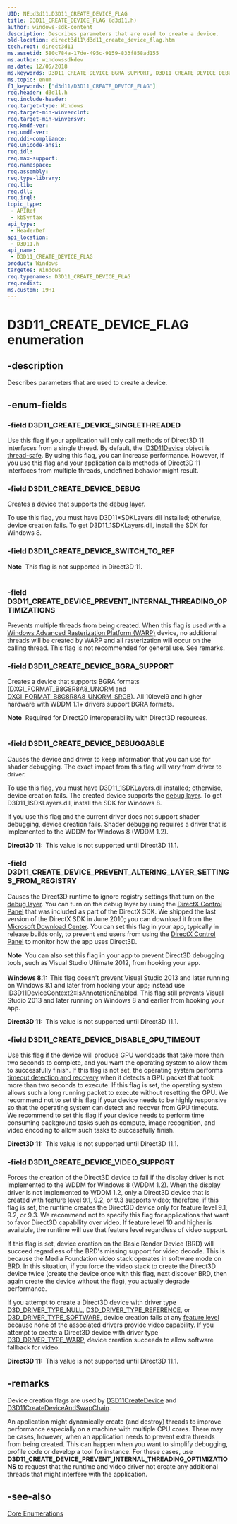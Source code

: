 ```yaml
---
UID: NE:d3d11.D3D11_CREATE_DEVICE_FLAG
title: D3D11_CREATE_DEVICE_FLAG (d3d11.h)
author: windows-sdk-content
description: Describes parameters that are used to create a device.
old-location: direct3d11\d3d11_create_device_flag.htm
tech.root: direct3d11
ms.assetid: 580c784a-17de-495c-9159-833f858ad155
ms.author: windowssdkdev
ms.date: 12/05/2018
ms.keywords: D3D11_CREATE_DEVICE_BGRA_SUPPORT, D3D11_CREATE_DEVICE_DEBUG, D3D11_CREATE_DEVICE_DEBUGGABLE, D3D11_CREATE_DEVICE_DISABLE_GPU_TIMEOUT, D3D11_CREATE_DEVICE_FLAG, D3D11_CREATE_DEVICE_FLAG enumeration [Direct3D 11], D3D11_CREATE_DEVICE_PREVENT_ALTERING_LAYER_SETTINGS_FROM_REGISTRY, D3D11_CREATE_DEVICE_PREVENT_INTERNAL_THREADING_OPTIMIZATIONS, D3D11_CREATE_DEVICE_SINGLETHREADED, D3D11_CREATE_DEVICE_SWITCH_TO_REF, D3D11_CREATE_DEVICE_VIDEO_SUPPORT, d3d11/D3D11_CREATE_DEVICE_BGRA_SUPPORT, d3d11/D3D11_CREATE_DEVICE_DEBUG, d3d11/D3D11_CREATE_DEVICE_DEBUGGABLE, d3d11/D3D11_CREATE_DEVICE_DISABLE_GPU_TIMEOUT, d3d11/D3D11_CREATE_DEVICE_FLAG, d3d11/D3D11_CREATE_DEVICE_PREVENT_ALTERING_LAYER_SETTINGS_FROM_REGISTRY, d3d11/D3D11_CREATE_DEVICE_PREVENT_INTERNAL_THREADING_OPTIMIZATIONS, d3d11/D3D11_CREATE_DEVICE_SINGLETHREADED, d3d11/D3D11_CREATE_DEVICE_SWITCH_TO_REF, d3d11/D3D11_CREATE_DEVICE_VIDEO_SUPPORT, d68526ea-ccc4-6cc8-c252-eefe99541f51, direct3d11.d3d11_create_device_flag
ms.topic: enum
f1_keywords: ["d3d11/D3D11_CREATE_DEVICE_FLAG"]
req.header: d3d11.h
req.include-header: 
req.target-type: Windows
req.target-min-winverclnt: 
req.target-min-winversvr: 
req.kmdf-ver: 
req.umdf-ver: 
req.ddi-compliance: 
req.unicode-ansi: 
req.idl: 
req.max-support: 
req.namespace: 
req.assembly: 
req.type-library: 
req.lib: 
req.dll: 
req.irql: 
topic_type:
 - APIRef
 - kbSyntax
api_type:
 - HeaderDef
api_location:
 - D3D11.h
api_name:
 - D3D11_CREATE_DEVICE_FLAG
product: Windows
targetos: Windows
req.typenames: D3D11_CREATE_DEVICE_FLAG
req.redist: 
ms.custom: 19H1
---
```


# D3D11_CREATE_DEVICE_FLAG enumeration


## -description


Describes parameters that are used to create a device.


## -enum-fields




### -field D3D11_CREATE_DEVICE_SINGLETHREADED

Use this flag if your application will only call methods of Direct3D 11 interfaces from a single thread. By default, the <a href="https://docs.microsoft.com/windows/desktop/api/d3d11/nn-d3d11-id3d11device">ID3D11Device</a> object is  <a href="https://docs.microsoft.com/windows/desktop/direct3d11/overviews-direct3d-11-render-multi-thread-differences">thread-safe</a>. 
        By using this flag, you can increase performance. However, if you use this flag and your application calls methods of Direct3D 11 interfaces from multiple threads, undefined behavior might result.


### -field D3D11_CREATE_DEVICE_DEBUG

Creates a device that supports the <a href="https://docs.microsoft.com/windows/desktop/direct3d11/overviews-direct3d-11-devices-layers">debug layer</a>. 

To use this flag, you must have D3D11*SDKLayers.dll installed; otherwise, device creation fails. To get D3D11_1SDKLayers.dll, install the SDK for Windows 8.


### -field D3D11_CREATE_DEVICE_SWITCH_TO_REF

<div class="alert"><b>Note</b>  This flag is not supported in Direct3D 11.</div>
<div> </div>

### -field D3D11_CREATE_DEVICE_PREVENT_INTERNAL_THREADING_OPTIMIZATIONS

Prevents multiple threads from being created. When this flag is used with a <a href="https://docs.microsoft.com/windows/desktop/direct3darticles/directx-warp">Windows Advanced Rasterization Platform (WARP)</a> device, no additional threads will be created by WARP 
        and all rasterization will occur on the calling thread. This flag is not recommended for general use. See remarks.


### -field D3D11_CREATE_DEVICE_BGRA_SUPPORT

Creates a device that supports BGRA formats (<a href="https://docs.microsoft.com/windows/desktop/api/dxgiformat/ne-dxgiformat-dxgi_format">DXGI_FORMAT_B8G8R8A8_UNORM</a> and <a href="https://docs.microsoft.com/windows/desktop/api/dxgiformat/ne-dxgiformat-dxgi_format">DXGI_FORMAT_B8G8R8A8_UNORM_SRGB</a>). All 10level9 and higher hardware with WDDM 1.1+ drivers support BGRA formats. 

<div class="alert"><b>Note</b>  Required for Direct2D interoperability with Direct3D resources.</div>
<div> </div>

### -field D3D11_CREATE_DEVICE_DEBUGGABLE

Causes the device and driver to keep information that you can use for shader debugging.  The exact impact from this flag will vary from driver to driver.  

To use this flag, you must have D3D11_1SDKLayers.dll installed; otherwise, device creation fails. The created device supports the <a href="https://docs.microsoft.com/windows/desktop/direct3d11/overviews-direct3d-11-devices-layers">debug layer</a>. To get D3D11_1SDKLayers.dll, install the SDK for Windows 8.

If you use this flag and the current driver does not support shader debugging, device creation fails. Shader debugging requires a driver that is implemented to the WDDM for Windows 8 (WDDM 1.2).

<b>Direct3D 11:  </b>This value is not supported until Direct3D 11.1.


### -field D3D11_CREATE_DEVICE_PREVENT_ALTERING_LAYER_SETTINGS_FROM_REGISTRY

Causes the Direct3D runtime to ignore registry settings that turn on the <a href="https://docs.microsoft.com/windows/desktop/direct3d11/overviews-direct3d-11-devices-layers">debug layer</a>. You can turn on the debug layer by using the <a href="https://docs.microsoft.com/previous-versions/bb219725(v=vs.85)">DirectX Control Panel</a> that was included as part of the DirectX SDK. We shipped the last version of the DirectX SDK in June 2010; you can download it from the <a href="http://go.microsoft.com/fwlink/p/?linkid=226640">Microsoft Download Center</a>. You can set this flag in your app, typically in release builds only, to prevent end users from using the <a href="https://docs.microsoft.com/previous-versions/bb219725(v=vs.85)">DirectX Control Panel</a> to monitor how the app uses Direct3D.

<div class="alert"><b>Note</b>  You can also set this flag in your app to prevent Direct3D debugging tools, such as Visual Studio Ultimate 2012, from hooking your app.</div>
<div> </div>
<b>Windows 8.1:  </b>This flag doesn't prevent Visual Studio 2013 and later running on Windows 8.1 and later from hooking your app; instead use <a href="https://docs.microsoft.com/windows/desktop/api/d3d11_2/nf-d3d11_2-id3d11devicecontext2-isannotationenabled">ID3D11DeviceContext2::IsAnnotationEnabled</a>. This flag still prevents Visual Studio 2013 and later running on Windows 8 and earlier from hooking your app. 

<b>Direct3D 11:  </b>This value is not supported until Direct3D 11.1.


### -field D3D11_CREATE_DEVICE_DISABLE_GPU_TIMEOUT

Use this flag if the device will produce GPU workloads that take more than two seconds to complete, and you want the operating system to allow them to successfully finish. If this flag is not set, the operating system performs <a href="https://docs.microsoft.com/windows-hardware/drivers/display/timeout-detection-and-recovery">timeout detection and recovery</a> when it detects a GPU packet that took more than two seconds to execute. If this flag is set, the operating system allows such a long running packet to execute without resetting the GPU. We recommend not to set this flag if your device needs to be highly responsive so that the operating system can detect and recover from GPU timeouts. We recommend to set this flag if your device needs to perform time consuming background tasks such as compute, image recognition, and video encoding to allow such tasks to successfully finish.

<b>Direct3D 11:  </b>This value is not supported until Direct3D 11.1.


### -field D3D11_CREATE_DEVICE_VIDEO_SUPPORT

Forces the creation of the Direct3D device to fail if the display driver is not implemented to the WDDM for Windows 8 (WDDM 1.2). When the display driver is not implemented to WDDM 1.2, only a Direct3D device that is created with <a href="https://docs.microsoft.com/windows/desktop/direct3d11/overviews-direct3d-11-devices-downlevel-intro">feature level</a> 9.1, 9.2, or 9.3 supports video; therefore, if this flag is set, the runtime creates the Direct3D device only for feature level 9.1, 9.2, or 9.3. We recommend not to specify this flag for applications that want to favor Direct3D capability over video. If feature level 10 and higher is available, the runtime will use that feature level regardless of video support.

If this flag is set, device creation on the Basic Render Device (BRD) will succeed regardless of the BRD's missing support for video decode. This is because the Media Foundation video stack operates in software mode on BRD. In this situation, if you force the video stack to create the Direct3D device twice (create the device once with this flag, next discover BRD, then again create the device without the flag), you actually degrade performance.

If you attempt to create a Direct3D device with driver type <a href="https://docs.microsoft.com/windows/desktop/api/d3dcommon/ne-d3dcommon-d3d_driver_type">D3D_DRIVER_TYPE_NULL</a>, <a href="https://docs.microsoft.com/windows/desktop/api/d3dcommon/ne-d3dcommon-d3d_driver_type">D3D_DRIVER_TYPE_REFERENCE</a>, or <a href="https://docs.microsoft.com/windows/desktop/api/d3dcommon/ne-d3dcommon-d3d_driver_type">D3D_DRIVER_TYPE_SOFTWARE</a>, device creation fails at any <a href="https://docs.microsoft.com/windows/desktop/direct3d11/overviews-direct3d-11-devices-downlevel-intro">feature level</a> because none of the associated drivers provide video capability. If you attempt to create a Direct3D device with driver type <a href="https://docs.microsoft.com/windows/desktop/api/d3dcommon/ne-d3dcommon-d3d_driver_type">D3D_DRIVER_TYPE_WARP</a>, device creation succeeds to allow software fallback for video.

<b>Direct3D 11:  </b>This value is not supported until Direct3D 11.1.


## -remarks



Device creation flags are used by <a href="https://docs.microsoft.com/windows/desktop/api/d3d11/nf-d3d11-d3d11createdevice">D3D11CreateDevice</a> and <a href="https://docs.microsoft.com/windows/desktop/api/d3d11/nf-d3d11-d3d11createdeviceandswapchain">D3D11CreateDeviceAndSwapChain</a>.

An application might dynamically create (and destroy) threads to improve performance especially on a machine with multiple CPU cores. There may be cases, however, when an application needs to prevent extra threads from being created. This can happen when you want to simplify debugging, profile code or develop a tool for instance. For these cases, use <b>D3D11_CREATE_DEVICE_PREVENT_INTERNAL_THREADING_OPTIMIZATIONS</b> to request that the runtime and video driver not create any additional threads that might interfere with the application.




## -see-also




<a href="https://docs.microsoft.com/windows/desktop/direct3d11/d3d11-graphics-reference-d3d11-core-enums">Core Enumerations</a>
 

 

